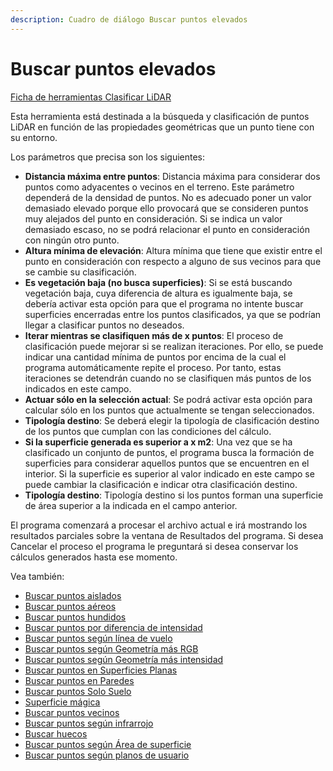 ```yaml
---
description: Cuadro de diálogo Buscar puntos elevados
---
```


# Buscar puntos elevados

[Ficha de herramientas Clasificar LiDAR](../../fichas-de-herramientas/ficha-de-herramientas-clasificar-lidar.md)

Esta herramienta está destinada a la búsqueda y clasificación de puntos LiDAR en función de las propiedades geométricas que un punto tiene con su entorno.

Los parámetros que precisa son los siguientes:

* **Distancia máxima entre puntos**: Distancia máxima para considerar dos puntos como adyacentes o vecinos en el terreno. Este parámetro dependerá de la densidad de puntos. No es adecuado poner un valor demasiado elevado porque ello provocará que se consideren puntos muy alejados del punto en consideración. Si se indica un valor demasiado escaso, no se podrá relacionar el punto en consideración con ningún otro punto.
* **Altura mínima de elevación**: Altura mínima que tiene que existir entre el punto en consideración con respecto a alguno de sus vecinos para que se cambie su clasificación.
* **Es vegetación baja \(no busca superficies\)**: Si se está buscando vegetación baja, cuya diferencia de altura es igualmente baja, se debería activar esta opción para que el programa no intente buscar superficies encerradas entre los puntos clasificados, ya que se podrían llegar a clasificar puntos no deseados.
* **Iterar mientras se clasifiquen más de x puntos**: El proceso de clasificación puede mejorar si se realizan iteraciones. Por ello, se puede indicar una cantidad mínima de puntos por encima de la cual el programa automáticamente repite el proceso. Por tanto, estas iteraciones se detendrán cuando no se clasifiquen más puntos de los indicados en este campo.
* **Actuar sólo en la selección actual**: Se podrá activar esta opción para calcular sólo en los puntos que actualmente se tengan seleccionados.
* **Tipología destino**: Se deberá elegir la tipología de clasificación destino de los puntos que cumplan con las condiciones del cálculo.
* **Si la superficie generada es superior a x m2**: Una vez que se ha clasificado un conjunto de puntos, el programa busca la formación de superficies para considerar aquellos puntos que se encuentren en el interior. Si la superficie es superior al valor indicado en este campo se puede cambiar la clasificación e indicar otra clasificación destino.
* **Tipología destino**: Tipología destino si los puntos forman una superficie de área superior a la indicada en el campo anterior.

El programa comenzará a procesar el archivo actual e irá mostrando los resultados parciales sobre la ventana de Resultados del programa. Si desea Cancelar el proceso el programa le preguntará si desea conservar los cálculos generados hasta ese momento.

Vea también:

* [Buscar puntos aislados](buscar-puntos-aislados.md)
* [Buscar puntos aéreos](buscar-puntos-aereos.md)
* [Buscar puntos hundidos](buscar-puntos-hundidos.md)
* [Buscar puntos por diferencia de intensidad](buscar-puntos-por-diferencia-de-intensidad.md)
* [Buscar puntos según línea de vuelo](buscar-puntos-segun-linea-de-vuelo.md)
* [Buscar puntos según Geometría más RGB](buscar-puntos-segun-geometria-mas-rgb.md)
* [Buscar puntos según Geometría más intensidad](buscar-puntos-segun-geometria-mas-intensidad.md)
* [Buscar puntos en Superficies Planas](buscar-puntos-en-superficies-planas.md)
* [Buscar puntos en Paredes](buscar-puntos-en-paredes.md)
* [Buscar puntos Solo Suelo](solo-suelo.md)
* [Superficie mágica](superficie-magica/)
* [Buscar puntos vecinos](buscar-vecinos.md)
* [Buscar puntos según infrarrojo](buscar-puntos-segun-infrarrojo.md)
* [Buscar huecos](buscar-huecos.md)
* [Buscar puntos según Área de superficie](buscar-puntos-segun-area.md)
* [Buscar puntos según planos de usuario](buscar-puntos-sobre-planos.md) 

